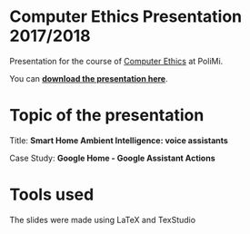 # Computer Ethics Presentation 2017/2018
Presentation for the course of [Computer Ethics](http://home.deib.polimi.it/schiaffo/CE/) at PoliMi.

You can **[download the presentation here](https://github.com/ste23droid/computer_ethics_project/raw/master/slides/ethics_presentation.pdf)**.

# Topic of the presentation
Title: **Smart Home Ambient Intelligence: voice assistants**

Case Study: **Google Home - Google Assistant Actions**

# Tools used
The slides were made using LaTeX and TexStudio
